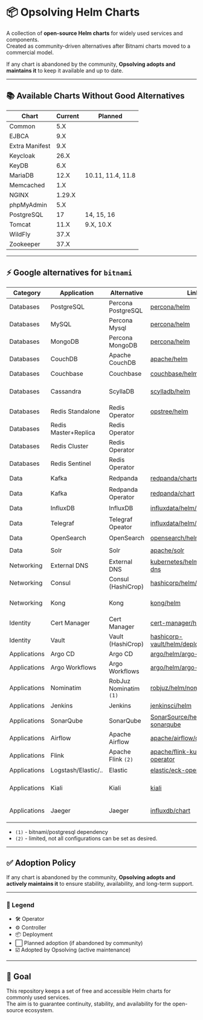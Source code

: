 # 📦 Opsolving Helm Charts

A collection of **open-source Helm charts** for widely used services and components.  
Created as community-driven alternatives after Bitnami charts moved to a commercial model.

If any chart is abandoned by the community, **Opsolving adopts and maintains it** to keep it available and up to date.

---

## 📚 Available Charts Without Good Alternatives

| Chart          | Current | Planned           |
|----------------|---------|-------------------|
| Common         | 5.X     |                   |
| EJBCA          | 9.X     |                   |
| Extra Manifest | 9.X     |                   |
| Keycloak       | 26.X    |                   |
| KeyDB          | 6.X     |                   |
| MariaDB        | 12.X    | 10.11, 11.4, 11.8 |
| Memcached      | 1.X     |                   |
| NGINX          | 1.29.X  |                   |
| phpMyAdmin     | 5.X     |                   |
| PostgreSQL     | 17      | 14, 15, 16        |
| Tomcat         | 11.X    | 9.X, 10.X         |
| WildFly        | 37.X    |                   |
| Zookeeper      | 37.X    |                   |

---

## ⚡ Google alternatives for `bitnami`

| Category     | Application          | Alternative            | Link                                                                                                                        | Type      | Adopted |
|--------------|----------------------|------------------------|-----------------------------------------------------------------------------------------------------------------------------|-----------|---------|
| Databases    | PostgreSQL           | Percona PostgreSQL     | [percona/helm](https://github.com/percona/percona-helm-charts/tree/main/charts/pg-operator)                                 | 🛠️       | ⬜       |
| Databases    | MySQL                | Percona Mysql          | [percona/helm](https://github.com/percona/percona-helm-charts/tree/main/charts/pxc-operator)                                | 🛠️       | ⬜       |
| Databases    | MongoDB              | Percona MongoDB        | [percona/helm](https://github.com/percona/percona-helm-charts/tree/main/charts/psmdb-operator)                              | 🛠️       | ⬜       |
| Databases    | CouchDB              | Apache CouchDB         | [apache/helm](https://github.com/apache/couchdb-helm/tree/main/couchdb)                                                     | 📦        | ⬜       |
| Databases    | Couchbase            | Couchbase              | [couchbase/helm](https://github.com/couchbase-partners/helm-charts/tree/master/charts/couchbase-operator)                   | 🛠️       | ⬜       |
| Databases    | Cassandra            | ScyllaDB               | [scylladb/helm](https://github.com/scylladb/scylla-operator/tree/master/helm)                                               | 🛠️ / 📦️ | ⬜       |
| Databases    | Redis Standalone     | Redis Operator         | [opstree/helm](https://github.com/OT-CONTAINER-KIT/redis-operator/tree/main/charts)                                         | 🛠️       | ⬜       |
| Databases    | Redis Master+Replica | Redis Operator         |                                                                                                                             | 🛠️       | ⬜       |
| Databases    | Redis Cluster        | Redis Operator         |                                                                                                                             | 🛠️       | ⬜       |
| Databases    | Redis Sentinel       | Redis Operator         |                                                                                                                             | 🛠️       | ⬜       |
| Data         | Kafka                | Redpanda               | [redpanda/charts/deployment](https://github.com/redpanda-data/redpanda-operator/tree/main/charts/redpanda)                  | 📦        | ⬜       |
| Data         | Kafka                | Redpanda Operator      | [redpanda/chart](https://github.com/redpanda-data/redpanda-operator/tree/main/operator/chart)                               | 🛠️       | ⬜       |
| Data         | InfluxDB             | InfluxDB               | [influxdata/helm/deployment](https://github.com/influxdata/helm-charts/tree/master/charts)                                  | 📦        | ⬜       |
| Data         | Telegraf             | Telegraf Opeator       | [influxdata/helm/oeprator](https://github.com/influxdata/helm-charts/tree/master/charts)                                    | 📦        | ⬜       |
| Data         | OpenSearch           | OpenSearch             | [opensearch/helm/deployment](https://github.com/opensearch-project/helm-charts/tree/main/charts)                            | 📦        | ⬜       |
| Data         | Solr                 | Solr                   | [apache/solr](https://github.com/apache/solr-operator/tree/main/helm)                                                       | 🛠️       | ⬜       |
| Networking   | External DNS         | External DNS           | [kubernetes/helm/external-dns](https://github.com/kubernetes-sigs/external-dns/tree/master/charts/external-dns)             | ⚙️        | ⬜       |
| Networking   | Consul               | Consul (HashiCrop)     | [hashicorp/helm/consul](https://github.com/hashicorp/consul-k8s/tree/main/charts/consul)                                    | 📦        | ⬜       |
| Networking   | Kong                 | Kong                   | [kong/helm](https://github.com/Kong/charts/tree/main/charts)                                                                | 🛠️ / 📦  | ⬜       |
| Identity     | Cert Manager         | Cert Manager           | [cert-manager/helm/controller](https://github.com/cert-manager/cert-manager/tree/master/deploy/charts/cert-manager)         | ⚙️        | ⬜       |
| Identity     | Vault                | Vault (HashiCrop)      | [hashicorp-vault/helm/deployment](https://github.com/hashicorp/vault-helm)                                                  | 📦        | ⬜       |
| Applications | Argo CD              | Argo CD                | [argo/helm/argo-cd](https://github.com/argoproj/argo-helm/tree/main/charts/argo-cd)                                         | ⚙️        | ⬜       |
| Applications | Argo Workflows       | Argo Workflows         | [argo/helm/argo-workflows](https://github.com/argoproj/argo-helm/tree/main/charts/argo-workflows)                           | ⚙️        | ⬜       |
| Applications | Nominatim            | RobJuz Nominatim `(1)` | [robjuz/helm/nominatim](https://github.com/robjuz/helm-charts/tree/master/charts/nominatim)                                 | 📦        | ⬜       |
| Applications | Jenkins              | Jenkins                | [jenkinsci/helm](https://github.com/jenkinsci/helm-charts/tree/main/charts/jenkins)                                         | 📦        | ⬜       |
| Applications | SonarQube            | SonarQube              | [SonarSource/helm-chart-sonarqube](https://github.com/SonarSource/helm-chart-sonarqube/tree/master/charts)                  | 📦        | ⬜       |
| Applications | Airflow              | Apache Airflow         | [apache/airflow/chart](https://github.com/apache/airflow/tree/main/chart)                                                   | 📦        | ⬜       |
| Applications | Flink                | Apache Flink `(2)`     | [apache/flink-kubernetes-operator](https://github.com/apache/flink-kubernetes-operator)                                     | 🛠️       | ⬜       |
| Applications | Logstash/Elastic/..  | Elastic                | [elastic/eck-operator](https://www.elastic.co/docs/deploy-manage/deploy/cloud-on-k8s/managing-deployments-using-helm-chart) | 🛠️       | ⬜       |
| Applications | Kiali                | Kiali                  | [kiali](https://kiali.io/docs/installation/installation-guide/install-with-helm/)                                           | 🛠️ / 📦  | ⬜       |
| Applications | Jaeger               | Jaeger                 | [influxdb/chart](https://github.com/jaegertracing/helm-charts/tree/main/charts)                                             | 🛠️ / 📦  | ⬜       |

- `(1)` - bitnami/postgresql dependency
- `(2)` - limited, not all configurations can be set as desired.

---

## ✅ Adoption Policy

If any chart is abandoned by the community, **Opsolving adopts and actively maintains it** to ensure stability,
availability, and long-term support.

---

### 🔑 Legend

- 🛠️ Operator
- ⚙️ Controller
- 📦 Deployment
- ⬜ Planned adoption (if abandoned by community)
- ☑️ Adopted by Opsolving (active maintenance)

---

## 🎯 Goal

This repository keeps a set of free and accessible Helm charts for commonly used services.  
The aim is to guarantee continuity, stability, and availability for the open-source ecosystem.

